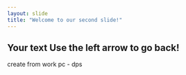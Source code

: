 ```yaml
---
layout: slide
title: "Welcome to our second slide!"
---
```

Your text
Use the left arrow to go back!
----
create from work pc - dps